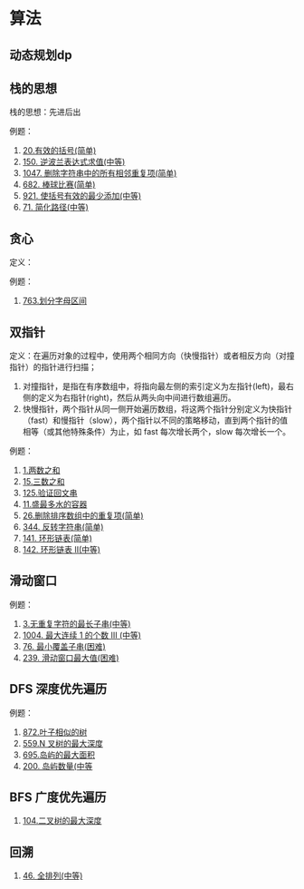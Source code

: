 # 算法

## 动态规划dp

## 栈的思想

栈的思想：先进后出

例题：

1. [20.有效的括号(简单)](https://leetcode-cn.com/problems/valid-parentheses/)
2. [150. 逆波兰表达式求值(中等)](https://leetcode-cn.com/problems/evaluate-reverse-polish-notation/)
3. [1047. 删除字符串中的所有相邻重复项(简单)](https://leetcode-cn.com/problems/remove-all-adjacent-duplicates-in-string/)
4. [682. 棒球比赛(简单)](https://leetcode-cn.com/problems/baseball-game/)
5. [921. 使括号有效的最少添加(中等)](https://leetcode-cn.com/problems/minimum-add-to-make-parentheses-valid/)
6. [71. 简化路径(中等)](https://leetcode-cn.com/problems/simplify-path/)

## 贪心

定义：

例题：

1. [763.划分字母区间](https://leetcode-cn.com/problems/partition-labels/)

## 双指针

定义：在遍历对象的过程中，使用两个相同方向（快慢指针）或者相反方向（对撞指针）的指针进行扫描；

1. 对撞指针，是指在有序数组中，将指向最左侧的索引定义为左指针(left)，最右侧的定义为右指针(right)，然后从两头向中间进行数组遍历。
2. 快慢指针，两个指针从同一侧开始遍历数组，将这两个指针分别定义为快指针（fast）和慢指针（slow），两个指针以不同的策略移动，直到两个指针的值相等（或其他特殊条件）为止，如 fast 每次增长两个，slow 每次增长一个。

例题：

1. [1.两数之和](https://leetcode-cn.com/problems/two-sum/)
2. [15.三数之和](https://leetcode-cn.com/problems/3sum/)
3. [125.验证回文串](https://leetcode-cn.com/problems/valid-palindrome/)
4. [11.盛最多水的容器](https://leetcode-cn.com/problems/container-with-most-water/)
5. [26.删除排序数组中的重复项(简单)](https://leetcode-cn.com/problems/remove-duplicates-from-sorted-array/)
6. [344. 反转字符串(简单)](https://leetcode-cn.com/problems/reverse-string/submissions/)
7. [141. 环形链表(简单)](https://leetcode-cn.com/problems/linked-list-cycle/)
8. [142. 环形链表 II(中等)](https://leetcode-cn.com/problems/linked-list-cycle-ii/)

## 滑动窗口

例题：

1. [3.无重复字符的最长子串(中等)](https://leetcode-cn.com/problems/longest-substring-without-repeating-characters/)
2. [1004. 最大连续 1 的个数 III (中等)](https://leetcode-cn.com/problems/max-consecutive-ones-iii/)
3. [76. 最小覆盖子串(困难)](https://leetcode-cn.com/problems/minimum-window-substring/)
4. [239. 滑动窗口最大值(困难)](https://leetcode-cn.com/problems/sliding-window-maximum/)

## DFS 深度优先遍历

例题：

1. [872.叶子相似的树](https://leetcode-cn.com/problems/leaf-similar-trees/)
2. [559.N 叉树的最大深度](https://leetcode-cn.com/problems/maximum-depth-of-n-ary-tree/)
3. [695.岛屿的最大面积](https://leetcode-cn.com/problems/max-area-of-island/)
4. [200. 岛屿数量(中等](https://leetcode-cn.com/problems/number-of-islands/)

## BFS 广度优先遍历

1. [104.二叉树的最大深度](https://leetcode-cn.com/problems/maximum-depth-of-binary-tree/)

## 回溯

1. [46. 全排列(中等)](https://leetcode-cn.com/problems/permutations/)